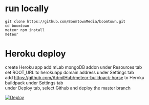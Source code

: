 # run locally
```
git clone https://github.com/BoomtownMedia/boomtown.git
cd boomtown
meteor npm install
meteor
```

# Heroku deploy
create Heroku app
add mLab mongoDB addon under Resources tab<br />
set ROOT_URL to herokuapp domain address under Settings tab<br />
add https://github.com/AdmitHub/meteor-buildpack-horse to Heroku buildpack under Settings tab<br />
under Deploy tab, select Github and deploy the master branch<br />



[![Deploy](https://www.herokucdn.com/deploy/button.svg)](https://heroku.com/deploy?template=https://github.com/BoomtownMedia/boomtown)
